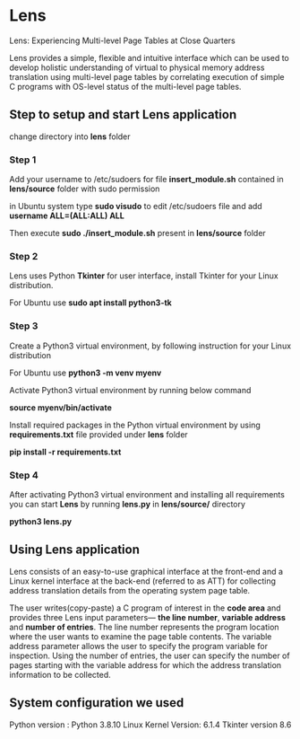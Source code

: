 # Lens
Lens: Experiencing Multi-level Page Tables at Close Quarters

Lens provides a simple, flexible and intuitive interface which can be used to develop holistic understanding of virtual to physical memory address translation using multi-level page tables by correlating execution of simple C programs with OS-level status of the multi-level page tables.

## Step to setup and start Lens application

change directory into **lens** folder
### Step 1
Add your username to /etc/sudoers for file **insert\_module.sh** contained in **lens/source** folder with sudo permission

in Ubuntu system type **sudo visudo** to edit  /etc/sudoers file and add **username ALL=(ALL:ALL) ALL**

Then execute **sudo ./insert_module.sh** present in **lens/source** folder

### Step 2
Lens uses Python **Tkinter** for user interface, install Tkinter for your Linux distribution.

For Ubuntu use **sudo apt install python3-tk**

### Step 3
Create a Python3 virtual environment, by following instruction for your Linux distribution

For Ubuntu use **python3 -m venv myenv**

Activate Python3 virtual environment by running below command

**source myenv/bin/activate**

Install required packages in the Python virtual environment by using **requirements.txt** file provided under **lens** folder

**pip install -r requirements.txt**

### Step 4
After activating Python3 virtual environment and installing all requirements you can start **Lens** by running **lens.py** in **lens/source/** directory

**python3 lens.py**

## Using Lens application
Lens consists of an easy-to-use graphical interface at the front-end and a Linux kernel interface at the back-end (referred to as ATT) for collecting
address translation details from the operating system page table.

The user writes(copy-paste) a C program of interest in the **code area** and provides three Lens input parameters— **the line number**, **variable address** and **number of entries**. The line number represents the program location where the user wants to examine the page table contents. The variable address parameter allows the user to specify the program variable for inspection. Using the number of entries, the user can specify the number of pages starting with the variable address for which the address translation information to be collected. 

## System configuration we used
Python version : Python 3.8.10
Linux Kernel Version: 6.1.4
Tkinter version 8.6
